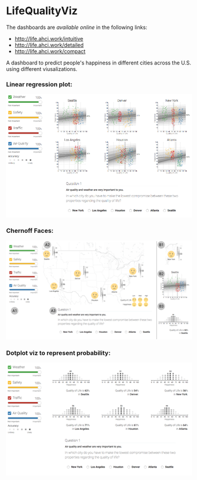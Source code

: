 # LifeQualityViz

The dashboards are *available online* in the following links:

- http://life.ahci.work/intuitive
- http://life.ahci.work/detailed
- http://life.ahci.work/compact

A dashboard to predict people's happiness in different cities across the U.S. using different viusalizations.

### Linear regression plot:
<img src="public/sc1.png"/>

### Chernoff Faces:
<img src="public/whole_app1.png"/>

### Dotplot viz to represent probability:
<img src="public/sc2.png"/>
